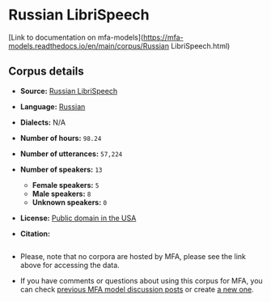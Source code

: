 
# Russian LibriSpeech

[Link to documentation on mfa-models](https://mfa-models.readthedocs.io/en/main/corpus/Russian LibriSpeech.html)

## Corpus details

- **Source:** [Russian LibriSpeech](https://openslr.org/96/)
- **Language:** [Russian](https://en.wikipedia.org/wiki/Russian_language)
- **Dialects:** N/A
- **Number of hours:** `98.24`
- **Number of utterances:** `57,224`
- **Number of speakers:** `13`
  - **Female speakers:** `5`
  - **Male speakers:** `8`
  - **Unknown speakers:** `0`
- **License:** [Public domain in the USA](https://creativecommons.org/share-your-work/public-domain/cc0/)

- **Citation:**
```bibtex

```

- Please, note that no corpora are hosted by MFA, please see the link above for accessing the data.

- If you have comments or questions about using this corpus for MFA, you can check [previous MFA model discussion posts](https://github.com/MontrealCorpusTools/mfa-models/discussions?discussions_q=Russian+LibriSpeech) or create [a new one](https://github.com/MontrealCorpusTools/mfa-models/discussions/new).
